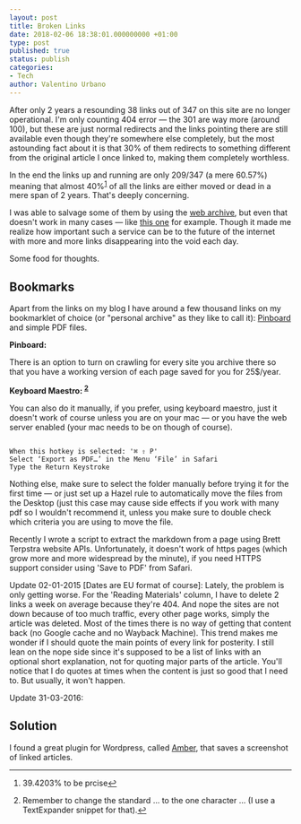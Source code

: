 ```yaml
---
layout: post
title: Broken Links
date: 2018-02-06 18:38:01.000000000 +01:00
type: post
published: true
status: publish
categories:
- Tech
author: Valentino Urbano 
---
```


After only 2 years a resounding 38 links out of 347 on this site are no longer operational. I'm only counting 404 error — the 301 are way more (around 100), but these are just normal redirects and the links pointing there are still available even though they're somewhere else completely, but the most astounding fact about it is that 30% of them redirects to something different from the original article I once linked to, making them completely worthless. 

In the end the links up and running are only 209/347 (a mere 60.57%) meaning that almost 40%<sup id="r1-100914"><a href="#f1-100914">1</a></sup>
 of all the links are either moved or dead in a mere span of 2 years. That's deeply concerning.

I was able to salvage some of them by using the [web archive](http://web.archive.org/), but even that doesn't work in many cases — like [this one](http://web.archive.org/web/20080905222334/http://www.codeproject.com/dotnet/HackingMd5.asp) for example. Though it made me realize how important such a service can be to the future of the internet with more and more links disappearing into the void each day.

Some food for thoughts.

## Bookmarks 

Apart from the links on my blog I have around a few thousand links on my bookmarklet of choice (or "personal archive" as they like to call it): [Pinboard](http://pinboard.in) and simple PDF files.

**Pinboard:**

There is an option to turn on crawling for every site you archive there so that you have a working version of each page saved for you for 25$/year.

**Keyboard Maestro: <sup id="r2-112914"><a href="#f2-112914">2</a></sup>**

You can also do it manually, if you prefer, using keyboard maestro, just it doesn't work of course unless you are on your mac — or you have the web server enabled (your mac needs to be on though of course).

<code>
When this hotkey is selected: '⌘ ⇧ P'
Select ‘Export as PDF…’ in the Menu ‘File’ in Safari
Type the Return Keystroke
</code>

Nothing else, make sure to select the folder manually before trying it for the first time — or just set up a Hazel rule to automatically move the files from the Desktop (just this case may cause side effects if you work with many pdf so I wouldn't recommend it, unless you make sure to double check which criteria you are using to move the file.

Recently I wrote a script to extract the markdown from a page using Brett Terpstra website APIs. Unfortunately, it doesn't work of https pages (which grow more and more widespread by the minute), if you need HTTPS support consider using 'Save to PDF' from Safari.

Update 02-01-2015 [Dates are EU format of course]:
Lately, the problem is only getting worse. For the 'Reading Materials' column, I have to delete 2 links a week on average because they're 404. And nope the sites are not down because of too much traffic, every other page works, simply the article was deleted. Most of the times there is no way of getting that content back (no Google cache and no Wayback Machine). This trend makes me wonder if I should quote the main points of every link for posterity. I still lean on the nope side since it's supposed to be a list of links with an optional short explanation, not for quoting major parts of the article. You'll notice that I do quotes at times when the content is just so good that I need to. But usually, it won't happen.

Update 31-03-2016:

## Solution

I found a great plugin for Wordpress, called [Amber](https://wordpress.org/plugins/amberlink/), that saves a screenshot of linked articles.

<hr>
<ol class="footnotes">
<li id="f1-100914">
<p>39.4203% to be prcise<a href="#r1-100914">↩</a></p>
</li>


<li id="f2-112914">
<p>Remember to change the standard ... to the one character … (I use a TextExpander snippet for that).<a href="#r2-112914">↩</a></p>
</li>

</ol>

